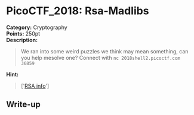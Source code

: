 <!-- This markdown file is writeup template. -->

# PicoCTF_2018:  Rsa-Madlibs

**Category:** Cryptography  
**Points:** 250pt  
**Description:**

> We ran into some weird puzzles we think may mean something, can you help mesolve one? Connect with `nc 2018shell2.picoctf.com 36859`

**Hint:**

> ['<a href="https://simple.wikipedia.org/wiki/RSA_algorithm">RSA info</a>']

## Write-up